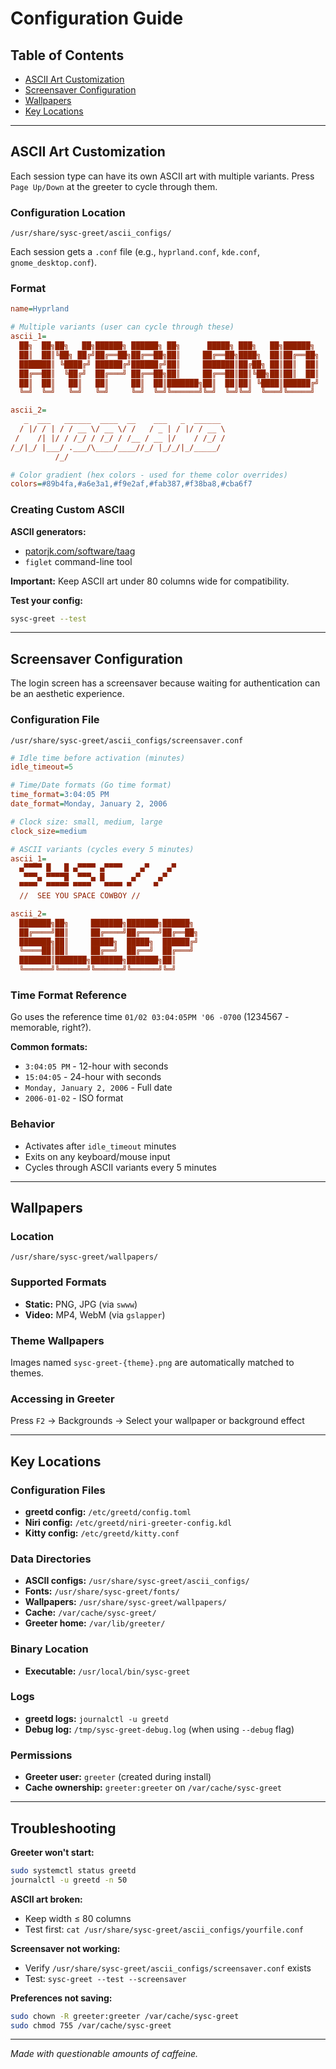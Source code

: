 # Configuration Guide

## Table of Contents
- [ASCII Art Customization](#ascii-art-customization)
- [Screensaver Configuration](#screensaver-configuration)
- [Wallpapers](#wallpapers)
- [Key Locations](#key-locations)

---

## ASCII Art Customization

Each session type can have its own ASCII art with multiple variants. Press `Page Up/Down` at the greeter to cycle through them.

### Configuration Location

`/usr/share/sysc-greet/ascii_configs/`

Each session gets a `.conf` file (e.g., `hyprland.conf`, `kde.conf`, `gnome_desktop.conf`).

### Format

```ini
name=Hyprland

# Multiple variants (user can cycle through these)
ascii_1=
  ██╗  ██╗██╗   ██╗██████╗ ██████╗ ██╗      █████╗ ███╗   ██╗██████╗
  ██║  ██║╚██╗ ██╔╝██╔══██╗██╔══██╗██║     ██╔══██╗████╗  ██║██╔══██╗
  ███████║ ╚████╔╝ ██████╔╝██████╔╝██║     ███████║██╔██╗ ██║██║  ██║
  ██╔══██║  ╚██╔╝  ██╔═══╝ ██╔══██╗██║     ██╔══██║██║╚██╗██║██║  ██║
  ██║  ██║   ██║   ██║     ██║  ██║███████╗██║  ██║██║ ╚████║██████╔╝
  ╚═╝  ╚═╝   ╚═╝   ╚═╝     ╚═╝  ╚═╝╚══════╝╚═╝  ╚═╝╚═╝  ╚═══╝╚═════╝

ascii_2=
   _  ___   ______  ____  __    ___   _  ______
  / |/ / | / / __ \/ __ \/ /   / _ | / |/ / __ \
 /    /| |/ / /_/ / /_/ / /__ / __ |/    / /_/ /
/_/|_/ |___/ .___/\____/____//_/ |_/_/|_/_____/
          /_/

# Color gradient (hex colors - used for theme color overrides)
colors=#89b4fa,#a6e3a1,#f9e2af,#fab387,#f38ba8,#cba6f7
```

### Creating Custom ASCII

**ASCII generators:**
- [patorjk.com/software/taag](http://patorjk.com/software/taag/)
- `figlet` command-line tool

**Important:** Keep ASCII art under 80 columns wide for compatibility.

**Test your config:**
```bash
sysc-greet --test
```

---

## Screensaver Configuration

The login screen has a screensaver because waiting for authentication can be an aesthetic experience.

### Configuration File

`/usr/share/sysc-greet/ascii_configs/screensaver.conf`

```ini
# Idle time before activation (minutes)
idle_timeout=5

# Time/Date formats (Go time format)
time_format=3:04:05 PM
date_format=Monday, January 2, 2006

# Clock size: small, medium, large
clock_size=medium

# ASCII variants (cycles every 5 minutes)
ascii_1=
  ▄▀▀▀▀ █   █ ▄▀▀▀▀ ▄▀▀▀▀    ▄▀    ▄▀
   ▀▀▀▄ ▀▀▀▀█  ▀▀▀▄ █      ▄▀    ▄▀
  ▀▀▀▀  ▀▀▀▀▀ ▀▀▀▀   ▀▀▀▀ ▀     ▀
  //  SEE YOU SPACE COWBOY //

ascii_2=
  ███████╗██╗     ███████╗███████╗██████╗
  ██╔════╝██║     ██╔════╝██╔════╝██╔══██╗
  ███████╗██║     █████╗  █████╗  ██████╔╝
  ╚════██║██║     ██╔══╝  ██╔══╝  ██╔═══╝
  ███████║███████╗███████╗███████╗██║
  ╚══════╝╚══════╝╚══════╝╚══════╝╚═╝
```

### Time Format Reference

Go uses the reference time `01/02 03:04:05PM '06 -0700` (1234567 - memorable, right?).

**Common formats:**
- `3:04:05 PM` - 12-hour with seconds
- `15:04:05` - 24-hour with seconds
- `Monday, January 2, 2006` - Full date
- `2006-01-02` - ISO format

### Behavior
- Activates after `idle_timeout` minutes
- Exits on any keyboard/mouse input
- Cycles through ASCII variants every 5 minutes

---

## Wallpapers

### Location
`/usr/share/sysc-greet/wallpapers/`

### Supported Formats
- **Static:** PNG, JPG (via `swww`)
- **Video:** MP4, WebM (via `gslapper`)

### Theme Wallpapers
Images named `sysc-greet-{theme}.png` are automatically matched to themes.

### Accessing in Greeter
Press `F2` → Backgrounds → Select your wallpaper or background effect

---

## Key Locations

### Configuration Files
- **greetd config:** `/etc/greetd/config.toml`
- **Niri config:** `/etc/greetd/niri-greeter-config.kdl`
- **Kitty config:** `/etc/greetd/kitty.conf`

### Data Directories
- **ASCII configs:** `/usr/share/sysc-greet/ascii_configs/`
- **Fonts:** `/usr/share/sysc-greet/fonts/`
- **Wallpapers:** `/usr/share/sysc-greet/wallpapers/`
- **Cache:** `/var/cache/sysc-greet/`
- **Greeter home:** `/var/lib/greeter/`

### Binary Location
- **Executable:** `/usr/local/bin/sysc-greet`

### Logs
- **greetd logs:** `journalctl -u greetd`
- **Debug log:** `/tmp/sysc-greet-debug.log` (when using `--debug` flag)

### Permissions
- **Greeter user:** `greeter` (created during install)
- **Cache ownership:** `greeter:greeter` on `/var/cache/sysc-greet`

---

## Troubleshooting

**Greeter won't start:**
```bash
sudo systemctl status greetd
journalctl -u greetd -n 50
```

**ASCII art broken:**
- Keep width ≤ 80 columns
- Test first: `cat /usr/share/sysc-greet/ascii_configs/yourfile.conf`

**Screensaver not working:**
- Verify `/usr/share/sysc-greet/ascii_configs/screensaver.conf` exists
- Test: `sysc-greet --test --screensaver`

**Preferences not saving:**
```bash
sudo chown -R greeter:greeter /var/cache/sysc-greet
sudo chmod 755 /var/cache/sysc-greet
```

---

*Made with questionable amounts of caffeine.*
